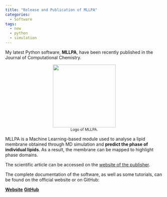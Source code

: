 ```yaml
---
title: "Release and Publication of MLLPA"
categories:
  - Software
tags:
  - new
  - python
  - simulation
---
```


My latest Python software, **MLLPA**, have been recently published in the Journal of Computational Chemistry.

<center><img src="https://github.com/vivien-walter/mllpa/blob/master/docs/assets/images/logo.png?raw=true" width='200' height='200'/></center>
<center><sub>Logo of MLLPA.</sub></center>

MLLPA is a Machine Learning-based module used to analyse a lipid membrane obtained through MD simulation and **predict the phase of individual lipids**.
As a result, the membrane can be mapped to highlight phase domains.

The scientific article can be accessed on the [website of the publisher](https://onlinelibrary.wiley.com/doi/abs/10.1002/jcc.26508).

The complete documentation of the software, as well as some tutorials, can be found on the official website or on GitHub:

<a href="https://vivien-walter.github.io/mllpa/" class="btn btn--primary"><b>Website</b></a> <a href="https://github.com/vivien-walter/mllpa" class="btn btn--primary"><b>GitHub</b></a>
